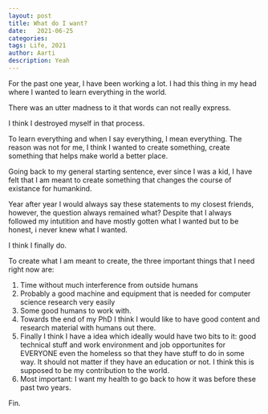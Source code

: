 ```yaml
---
layout: post
title: What do I want?
date:   2021-06-25
categories:
tags: Life, 2021
author: Aarti
description: Yeah 
---
```


<!--more-->


For the past one year, I have been working a lot. 
I had this thing in my head where I wanted to learn 
everything in the world. 

There was an utter madness to it that words can not 
really express. 

I think I destroyed myself in that process. 

To learn everything and when I say everything, I mean
everything. 
The reason was not for me, I think I wanted to create
something, create something that helps make world a better place. 

Going back to my general starting sentence, ever since I was a kid, 
I have felt that I am meant to create something that changes the course 
of existance for humankind. 

Year after year I would always say these statements to my closest friends, 
however, the question always remained what?
Despite that I always followed my intutition and have mostly gotten what I 
wanted but to be honest, i never knew what I wanted. 

I think I finally do. 

To create what I am meant to create, the three important things that I need right 
now are:
1. Time without much interference from outside humans 
2. Probably a good machine and equipment that is needed for computer science research 
very easily 
3. Some good humans to work with. 
4. Towards the end of my PhD I think I would like to have good content and research 
material with humans out there.  
5. Finally I think I have a idea which ideally would have two bits to it:
good technical stuff and work environment and job opportunites for EVERYONE even the 
homeless so that they have stuff to do in some way. 
It should not matter if they have an education or not. 
I think this is supposed to be my contribution to the world. 
6. Most important: I want my health to go back to how it was before these past two years. 



Fin. 










